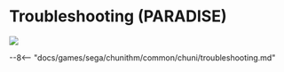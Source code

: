 # Troubleshooting (PARADISE)
<img class="header-logo" src="/img/sega/chunithm/paradise/logo.webp">

--8<-- "docs/games/sega/chunithm/common/chuni/troubleshooting.md"
